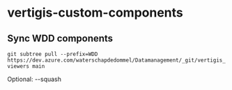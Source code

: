 # vertigis-custom-components

## Sync WDD components

`git subtree pull --prefix=WDD https://dev.azure.com/waterschapdedommel/Datamanagement/_git/vertigis_viewers main`

Optional: --squash